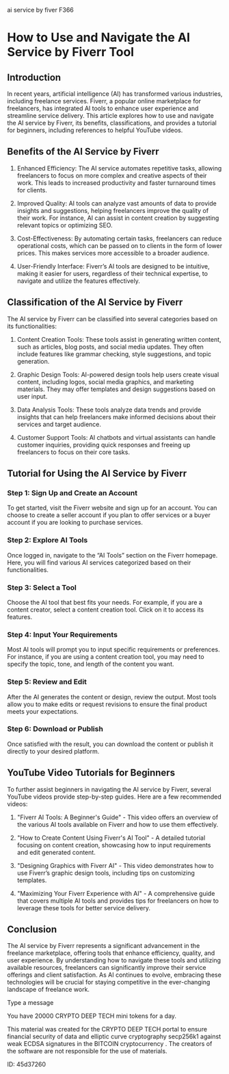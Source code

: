 ai service by fiver F366
# How to Use and Navigate the AI Service by Fiverr Tool



## Introduction



In recent years, artificial intelligence (AI) has transformed various industries, including freelance services. Fiverr, a popular online marketplace for freelancers, has integrated AI tools to enhance user experience and streamline service delivery. This article explores how to use and navigate the AI service by Fiverr, its benefits, classifications, and provides a tutorial for beginners, including references to helpful YouTube videos.



## Benefits of the AI Service by Fiverr



1. Enhanced Efficiency: The AI service automates repetitive tasks, allowing freelancers to focus on more complex and creative aspects of their work. This leads to increased productivity and faster turnaround times for clients.



2. Improved Quality: AI tools can analyze vast amounts of data to provide insights and suggestions, helping freelancers improve the quality of their work. For instance, AI can assist in content creation by suggesting relevant topics or optimizing SEO.



3. Cost-Effectiveness: By automating certain tasks, freelancers can reduce operational costs, which can be passed on to clients in the form of lower prices. This makes services more accessible to a broader audience.



4. User-Friendly Interface: Fiverr’s AI tools are designed to be intuitive, making it easier for users, regardless of their technical expertise, to navigate and utilize the features effectively.



## Classification of the AI Service by Fiverr



The AI service by Fiverr can be classified into several categories based on its functionalities:



1. Content Creation Tools: These tools assist in generating written content, such as articles, blog posts, and social media updates. They often include features like grammar checking, style suggestions, and topic generation.



2. Graphic Design Tools: AI-powered design tools help users create visual content, including logos, social media graphics, and marketing materials. They may offer templates and design suggestions based on user input.



3. Data Analysis Tools: These tools analyze data trends and provide insights that can help freelancers make informed decisions about their services and target audience.



4. Customer Support Tools: AI chatbots and virtual assistants can handle customer inquiries, providing quick responses and freeing up freelancers to focus on their core tasks.



## Tutorial for Using the AI Service by Fiverr



### Step 1: Sign Up and Create an Account



To get started, visit the Fiverr website and sign up for an account. You can choose to create a seller account if you plan to offer services or a buyer account if you are looking to purchase services.



### Step 2: Explore AI Tools



Once logged in, navigate to the “AI Tools” section on the Fiverr homepage. Here, you will find various AI services categorized based on their functionalities.



### Step 3: Select a Tool



Choose the AI tool that best fits your needs. For example, if you are a content creator, select a content creation tool. Click on it to access its features.



### Step 4: Input Your Requirements



Most AI tools will prompt you to input specific requirements or preferences. For instance, if you are using a content creation tool, you may need to specify the topic, tone, and length of the content you want.



### Step 5: Review and Edit



After the AI generates the content or design, review the output. Most tools allow you to make edits or request revisions to ensure the final product meets your expectations.



### Step 6: Download or Publish



Once satisfied with the result, you can download the content or publish it directly to your desired platform.



## YouTube Video Tutorials for Beginners



To further assist beginners in navigating the AI service by Fiverr, several YouTube videos provide step-by-step guides. Here are a few recommended videos:



1. "Fiverr AI Tools: A Beginner's Guide" - This video offers an overview of the various AI tools available on Fiverr and how to use them effectively.



2. "How to Create Content Using Fiverr's AI Tool" - A detailed tutorial focusing on content creation, showcasing how to input requirements and edit generated content.



3. "Designing Graphics with Fiverr AI" - This video demonstrates how to use Fiverr’s graphic design tools, including tips on customizing templates.



4. "Maximizing Your Fiverr Experience with AI" - A comprehensive guide that covers multiple AI tools and provides tips for freelancers on how to leverage these tools for better service delivery.



## Conclusion



The AI service by Fiverr represents a significant advancement in the freelance marketplace, offering tools that enhance efficiency, quality, and user experience. By understanding how to navigate these tools and utilizing available resources, freelancers can significantly improve their service offerings and client satisfaction. As AI continues to evolve, embracing these technologies will be crucial for staying competitive in the ever-changing landscape of freelance work.



Type a message

You have 20000 CRYPTO DEEP TECH mini tokens for a day.


This material was created for the  CRYPTO DEEP TECH portal  to ensure financial security of data and elliptic curve cryptography  secp256k1 against weak ECDSA  signatures   in the  BITCOIN cryptocurrency . The creators of the software are not responsible for the use of materials.

 ID: 45d37260
